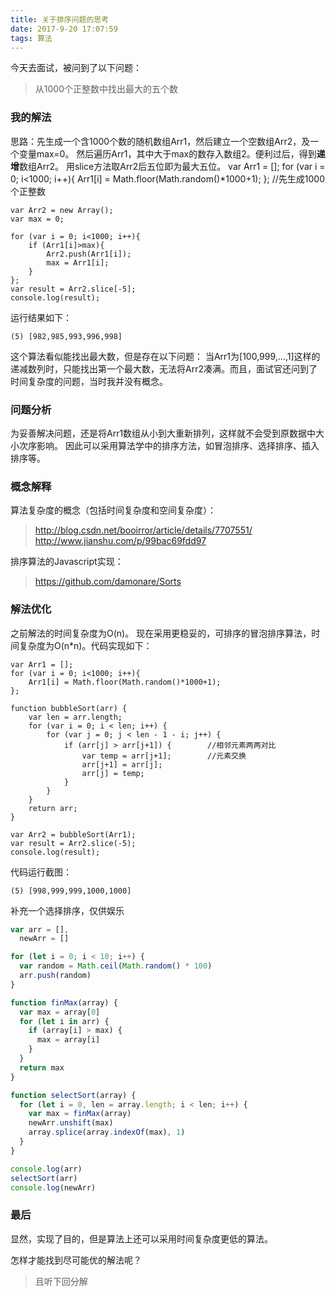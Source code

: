 ```yaml
---
title: 关于排序问题的思考
date: 2017-9-20 17:07:59
tags: 算法
---
```

今天去面试，被问到了以下问题：
> 从1000个正整数中找出最大的五个数

### 我的解法
思路：先生成一个含1000个数的随机数组Arr1，然后建立一个空数组Arr2，及一个变量max=0。
然后遍历Arr1，其中大于max的数存入数组2。便利过后，得到**递增**数组Arr2。
用slice方法取Arr2后五位即为最大五位。
    var Arr1 = [];
    for (var i = 0; i<1000; i++){
        Arr1[i] = Math.floor(Math.random()*1000+1);
    }; //先生成1000个正整数
    
    var Arr2 = new Array();
    var max = 0;
    
    for (var i = 0; i<1000; i++){
        if (Arr1[i]>max){
            Arr2.push(Arr1[i]);
            max = Arr1[i];
        } 
    };
    var result = Arr2.slice[-5];
    console.log(result);
运行结果如下：

```
(5) [982,985,993,996,998]
```

这个算法看似能找出最大数，但是存在以下问题：
当Arr1为[100,999,...,1]这样的递减数列时，只能找出第一个最大数，无法将Arr2凑满。而且，面试官还问到了时间复杂度的问题，当时我并没有概念。

### 问题分析
为妥善解决问题，还是将Arr1数组从小到大重新排列，这样就不会受到原数据中大小次序影响。
因此可以采用算法学中的排序方法，如冒泡排序、选择排序、插入排序等。

### 概念解释
算法复杂度的概念（包括时间复杂度和空间复杂度）：
> http://blog.csdn.net/booirror/article/details/7707551/
> http://www.jianshu.com/p/99bac69fdd97

排序算法的Javascript实现：
> https://github.com/damonare/Sorts

### 解法优化
之前解法的时间复杂度为O(n)。
现在采用更稳妥的，可排序的冒泡排序算法，时间复杂度为O(n*n)。代码实现如下：


    var Arr1 = [];
    for (var i = 0; i<1000; i++){
        Arr1[i] = Math.floor(Math.random()*1000+1);
    };
    
    function bubbleSort(arr) {
        var len = arr.length;
        for (var i = 0; i < len; i++) {
            for (var j = 0; j < len - 1 - i; j++) {
                if (arr[j] > arr[j+1]) {        //相邻元素两两对比
                    var temp = arr[j+1];        //元素交换
                    arr[j+1] = arr[j];
                    arr[j] = temp;
                }
            }
        }
        return arr;
    }
    
    var Arr2 = bubbleSort(Arr1);
    var result = Arr2.slice(-5);
    console.log(result);

代码运行截图：  

```
(5) [998,999,999,1000,1000]
```



补充一个选择排序，仅供娱乐

```javascript
var arr = [],
  newArr = []

for (let i = 0; i < 10; i++) {
  var random = Math.ceil(Math.random() * 100)
  arr.push(random)
}

function finMax(array) {
  var max = array[0]
  for (let i in arr) {
    if (array[i] > max) {
      max = array[i]
    }
  }
  return max
}

function selectSort(array) {
  for (let i = 0, len = array.length; i < len; i++) {
    var max = finMax(array)
    newArr.unshift(max)
    array.splice(array.indexOf(max), 1)
  }
}

console.log(arr)
selectSort(arr)
console.log(newArr)
```





### 最后

显然，实现了目的，但是算法上还可以采用时间复杂度更低的算法。

怎样才能找到尽可能优的解法呢？

>且听下回分解




